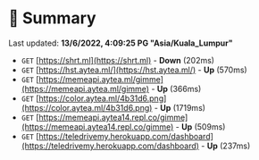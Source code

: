 # 📖 Summary
Last updated: **13/6/2022, 4:09:25 PG "Asia/Kuala_Lumpur"**

- `GET` [https://shrt.ml](https://shrt.ml) - **Down** (202ms)
- `GET` [https://hst.aytea.ml/](https://hst.aytea.ml/) - **Up** (570ms)
- `GET` [https://memeapi.aytea.ml/gimme](https://memeapi.aytea.ml/gimme) - **Up** (366ms)
- `GET` [https://color.aytea.ml/4b31d6.png](https://color.aytea.ml/4b31d6.png) - **Up** (1719ms)
- `GET` [https://memeapi.aytea14.repl.co/gimme](https://memeapi.aytea14.repl.co/gimme) - **Up** (509ms)
- `GET` [https://teledrivemy.herokuapp.com/dashboard](https://teledrivemy.herokuapp.com/dashboard) - **Up** (237ms)
